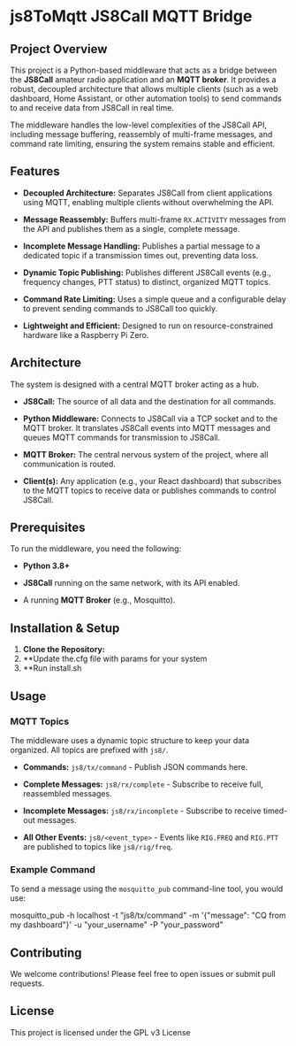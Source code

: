 # js8ToMqtt JS8Call MQTT Bridge

## Project Overview

This project is a Python-based middleware that acts as a bridge between the **JS8Call** amateur radio application and an **MQTT broker**. It provides a robust, decoupled architecture that allows multiple clients (such as a web dashboard, Home Assistant, or other automation tools) to send commands to and receive data from JS8Call in real time.

The middleware handles the low-level complexities of the JS8Call API, including message buffering, reassembly of multi-frame messages, and command rate limiting, ensuring the system remains stable and efficient.

## Features

* **Decoupled Architecture:** Separates JS8Call from client applications using MQTT, enabling multiple clients without overwhelming the API.

* **Message Reassembly:** Buffers multi-frame `RX.ACTIVITY` messages from the API and publishes them as a single, complete message.

* **Incomplete Message Handling:** Publishes a partial message to a dedicated topic if a transmission times out, preventing data loss.

* **Dynamic Topic Publishing:** Publishes different JS8Call events (e.g., frequency changes, PTT status) to distinct, organized MQTT topics.

* **Command Rate Limiting:** Uses a simple queue and a configurable delay to prevent sending commands to JS8Call too quickly.

* **Lightweight and Efficient:** Designed to run on resource-constrained hardware like a Raspberry Pi Zero.

## Architecture

The system is designed with a central MQTT broker acting as a hub.

* **JS8Call:** The source of all data and the destination for all commands.

* **Python Middleware:** Connects to JS8Call via a TCP socket and to the MQTT broker. It translates JS8Call events into MQTT messages and queues MQTT commands for transmission to JS8Call.

* **MQTT Broker:** The central nervous system of the project, where all communication is routed.

* **Client(s):** Any application (e.g., your React dashboard) that subscribes to the MQTT topics to receive data or publishes commands to control JS8Call.

## Prerequisites

To run the middleware, you need the following:

* **Python 3.8+**

* **JS8Call** running on the same network, with its API enabled.

* A running **MQTT Broker** (e.g., Mosquitto).

## Installation & Setup

1. **Clone the Repository:**
2. **Update the.cfg file with params for your system
3. **Run install.sh



## Usage
### MQTT Topics

The middleware uses a dynamic topic structure to keep your data organized. All topics are prefixed with `js8/`.

* **Commands:** `js8/tx/command` - Publish JSON commands here.

* **Complete Messages:** `js8/rx/complete` - Subscribe to receive full, reassembled messages.

* **Incomplete Messages:** `js8/rx/incomplete` - Subscribe to receive timed-out messages.

* **All Other Events:** `js8/<event_type>` - Events like `RIG.FREQ` and `RIG.PTT` are published to topics like `js8/rig/freq`.

### Example Command

To send a message using the `mosquitto_pub` command-line tool, you would use:

mosquitto_pub -h localhost -t "js8/tx/command" -m '{"message": "CQ from my dashboard"}' -u "your_username" -P "your_password"


## Contributing

We welcome contributions! Please feel free to open issues or submit pull requests.

## License

This project is licensed under the GPL v3 License
